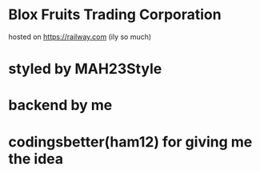 # Blox Fruits Trading Corporation

hosted on https://railway.com (ily so much)

# styled by MAH23Style
# backend by me
# codingsbetter(ham12) for giving me the idea
